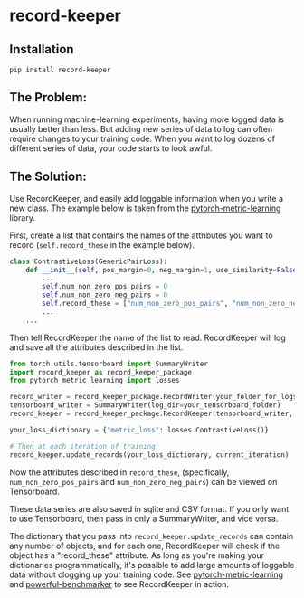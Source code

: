 # record-keeper

## Installation
```
pip install record-keeper
```

## The Problem:
When running machine-learning experiments, having more logged data is usually better than less. But adding new series of data to log can often require changes to your training code. When you want to log dozens of different series of data, your code starts to look awful.

## The Solution:

Use RecordKeeper, and easily add loggable information when you write a new class. The example below is taken from the [pytorch-metric-learning](https://github.com/KevinMusgrave/pytorch-metric-learning/blob/master/pytorch_metric_learning/losses/contrastive_loss.py) library. 

First, create a list that contains the names of the attributes you want to record (```self.record_these``` in the example below).
```python
class ContrastiveLoss(GenericPairLoss):
    def __init__(self, pos_margin=0, neg_margin=1, use_similarity=False, power=1, avg_non_zero_only=True, **kwargs):
        ...
        self.num_non_zero_pos_pairs = 0
        self.num_non_zero_neg_pairs = 0
        self.record_these = ["num_non_zero_pos_pairs", "num_non_zero_neg_pairs"]
        ...
    ...
```

Then tell RecordKeeper the name of the list to read. RecordKeeper will log and save all the attributes described in the list.
```python
from torch.utils.tensorboard import SummaryWriter
import record_keeper as record_keeper_package
from pytorch_metric_learning import losses

record_writer = record_keeper_package.RecordWriter(your_folder_for_logs)
tensorboard_writer = SummaryWriter(log_dir=your_tensorboard_folder)
record_keeper = record_keeper_package.RecordKeeper(tensorboard_writer, record_writer, ["record_these"])

your_loss_dictionary = {"metric_loss": losses.ContrastiveLoss()}

# Then at each iteration of training:
record_keeper.update_records(your_loss_dictionary, current_iteration)
```

Now the attributes described in ```record_these```, (specifically, ```num_non_zero_pos_pairs``` and ```num_non_zero_neg_pairs```) can be viewed on Tensorboard.

These data series are also saved in sqlite and CSV format. If you only want to use Tensorboard, then pass in only a SummaryWriter, and vice versa.

The dictionary that you pass into ```record_keeper.update_records``` can contain any number of objects, and for each one, RecordKeeper will check if the object has a "record_these" attribute. As long as you're making your dictionaries programmatically, it's possible to add large amounts of loggable data without clogging up your training code. See [pytorch-metric-learning](https://github.com/KevinMusgrave/pytorch-metric-learning/) and [powerful-benchmarker](https://github.com/KevinMusgrave/powerful-benchmarker/) to see RecordKeeper in action.  
